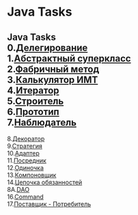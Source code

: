 # Java Tasks
Java Tasks <br>
0.[Делегирование](https://github.com/Je1rei/Java-Tasks/tree/main/Task%200/Calculator)<br>
1.[Абстрактный суперкласс](https://github.com/Je1rei/Java-Tasks/tree/main/Task%201/AbstractSuperclass)<br>
2.[Фабричный метод](https://github.com/Je1rei/Java-Tasks/tree/main/Task%202/FactoryMethod)<br>
3.[Калькулятор ИМТ](https://github.com/Je1rei/Java-Tasks/tree/main/Task%202/FactoryMethod)<br>
4.[Итератор](https://github.com/Je1rei/Java-Tasks/tree/main/Task%202/FactoryMethod)<br>
5.[Строитель](https://github.com/Je1rei/Java-Tasks/tree/main/Task%205/Builder)<br>
6.[Прототип](https://github.com/Je1rei/Java-Tasks/tree/main/Task%206/Prototype)<br>
7.[Наблюдатель](https://github.com/Je1rei/Java-Tasks/tree/main/Task%207/Observer)<br>
---
8.[Декоратор]()<br>
9.[Стратегия]()<br>
10.[Адаптер]()<br>
11.[Посредник]()<br>
12.[Одиночка]()<br>
13.[Компоновщик]()<br>
14.[Цепочка обязанностей]()<br>
8A.[DAO]()<br>
16.[Command]()<br>
17.[Поставщик - Потребитель]()<br>
